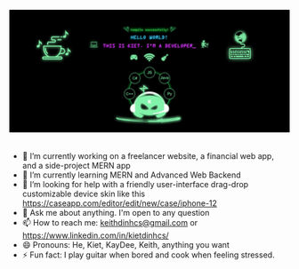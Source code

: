 
<!--
**KeithDinh/KeithDinh** is a ✨ _special_ ✨ repository because its `README.md` (this file) appears on your GitHub profile.
-->
<img src="BannerV7.png"><br><br>
* 🔭 I’m currently working on a freelancer website, a financial web app, and a side-project MERN app
* 🌱 I’m currently learning MERN and Advanced Web Backend
* 🤔 I’m looking for help with a friendly user-interface drag-drop customizable device skin like this https://caseapp.com/editor/edit/new/case/iphone-12
* 💬 Ask me about anything. I'm open to any question
* 📫 How to reach me: keithdinhcs@gmail.com or https://www.linkedin.com/in/kietdinhcs/
* 😄 Pronouns: He, Kiet, KayDee, Keith, anything you want
* ⚡ Fun fact: I play guitar when bored and cook when feeling stressed.
